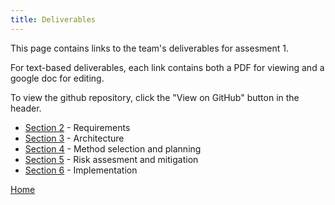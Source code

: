 ```yaml
---
title: Deliverables
---
```

This page contains links to the team's deliverables for assesment 1. 

For text-based deliverables, each link contains both a PDF for viewing and a google doc for editing.

To view the github repository, click the "View on GitHub" button in the header.
* [Section 2](https://drive.google.com/drive/folders/1iy4VdLO1xikeHbVJnDN8xbpEZi_cJY_a?usp=sharing) - Requirements
* [Section 3](https://drive.google.com/drive/folders/1aNzshCTC54RsSsdJYJpv6YRVWagPHuZ2?usp=sharing) - Architecture
* [Section 4](https://drive.google.com/drive/folders/1roN6e_wGoE9feEn86q4YeshbR44R-lyU?usp=sharing) - Method selection and planning
* [Section 5](https://drive.google.com/drive/folders/1fubShPNiAEDex9UYTb6s30LU2spjNj9L?usp=sharing) - Risk assesment and mitigation
* [Section 6](https://drive.google.com/drive/folders/11cjrBvw27mRfGJ_VW16qpnXCqIMYn9FV?usp=sharing) - Implementation

[Home](https://beep-boop-boop.github.io/ENG1-Team4/)
